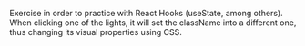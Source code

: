 Exercise in order to practice with React Hooks (useState, among others). When clicking one of the lights, it will set the className into a different one, thus changing its visual properties using CSS.
